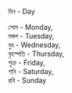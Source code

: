 দিন - Day   

সোম - Monday,  
মঙ্গল - Tuesday,  
বুধ - Wednesday,  
বৃহস্পতি - Thursday,  
শুক্র - Friday,  
শনি - Saturday,  
রবি - Sunday 
